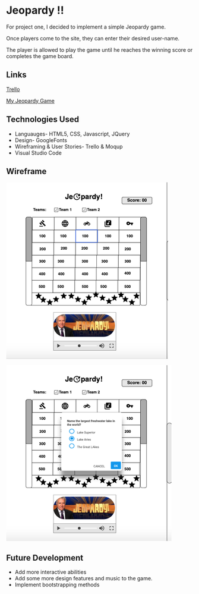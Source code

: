 # Jeopardy !!
For project one, I decided to implement a simple Jeopardy game. 

Once players come to the site, they can enter their desired user-name.

The player is allowed to play the game until he reaches the winning score or completes the game board. 


## Links

[Trello](https://trello.com/b/flB78Yx0/jordan-clarke-project-board)

[My Jeopardy Game](https://sei22jeopardy.netlify.com/)

## Technologies Used
- Languauges- HTML5, CSS, Javascript, JQuery
- Design- GoogleFonts
- Wireframing & User Stories- Trello & Moqup
- Visual Studio Code



## Wireframe

![homepage](https://github.com/JordanAclarke/Jordans-Jeopardy-Game-SEI-ATL/blob/master/WireFrame%20Photos/StartUp%20Home%20Page.png)

![Questionprompt](https://github.com/JordanAclarke/Jordans-Jeopardy-Game-SEI-ATL/blob/master/WireFrame%20Photos/Question%20Pop%20Up.png)

## Future Development
- Add more interactive abilities
- Add some more design features and music to the game.
- Implement bootstrapping methods

